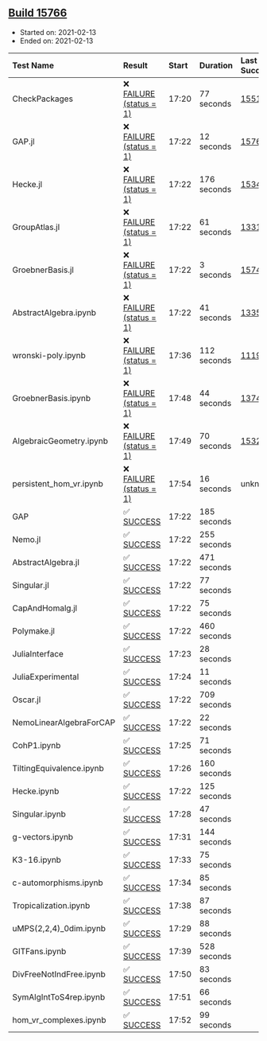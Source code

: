 ## [Build 15766](https://oscarci.mathematik.uni-kl.de/job/oscar/15766/)

* Started on: 2021-02-13
* Ended on: 2021-02-13

| Test Name    | Result | Start | Duration | Last Success | First Failure |
|:-------------|:-------|:------|:---------|:-------------|:--------------|
| CheckPackages | ❌ [FAILURE (status = 1)](https://oscarci.mathematik.uni-kl.de/job/oscar/15766/artifact/logs/build-15766/CheckPackages.log) | 17:20 | 77 seconds | [15514](https://oscarci.mathematik.uni-kl.de/job/oscar/15514/) | [15515](https://oscarci.mathematik.uni-kl.de/job/oscar/15515/) |
| GAP.jl | ❌ [FAILURE (status = 1)](https://oscarci.mathematik.uni-kl.de/job/oscar/15766/artifact/logs/build-15766/GAP.jl.log) | 17:22 | 12 seconds | [15765](https://oscarci.mathematik.uni-kl.de/job/oscar/15765/) | [15766](https://oscarci.mathematik.uni-kl.de/job/oscar/15766/) |
| Hecke.jl | ❌ [FAILURE (status = 1)](https://oscarci.mathematik.uni-kl.de/job/oscar/15766/artifact/logs/build-15766/Hecke.jl.log) | 17:22 | 176 seconds | [15344](https://oscarci.mathematik.uni-kl.de/job/oscar/15344/) | [15348](https://oscarci.mathematik.uni-kl.de/job/oscar/15348/) |
| GroupAtlas.jl | ❌ [FAILURE (status = 1)](https://oscarci.mathematik.uni-kl.de/job/oscar/15766/artifact/logs/build-15766/GroupAtlas.jl.log) | 17:22 | 61 seconds | [13311](https://oscarci.mathematik.uni-kl.de/job/oscar/13311/) | [13312](https://oscarci.mathematik.uni-kl.de/job/oscar/13312/) |
| GroebnerBasis.jl | ❌ [FAILURE (status = 1)](https://oscarci.mathematik.uni-kl.de/job/oscar/15766/artifact/logs/build-15766/GroebnerBasis.jl.log) | 17:22 | 3 seconds | [15745](https://oscarci.mathematik.uni-kl.de/job/oscar/15745/) | [15746](https://oscarci.mathematik.uni-kl.de/job/oscar/15746/) |
| AbstractAlgebra.ipynb | ❌ [FAILURE (status = 1)](https://oscarci.mathematik.uni-kl.de/job/oscar/15766/artifact/logs/build-15766/AbstractAlgebra.ipynb.log) | 17:22 | 41 seconds | [13355](https://oscarci.mathematik.uni-kl.de/job/oscar/13355/) | [13356](https://oscarci.mathematik.uni-kl.de/job/oscar/13356/) |
| wronski-poly.ipynb | ❌ [FAILURE (status = 1)](https://oscarci.mathematik.uni-kl.de/job/oscar/15766/artifact/logs/build-15766/wronski-poly.ipynb.log) | 17:36 | 112 seconds | [11192](https://oscarci.mathematik.uni-kl.de/job/oscar/11192/) | [11193](https://oscarci.mathematik.uni-kl.de/job/oscar/11193/) |
| GroebnerBasis.ipynb | ❌ [FAILURE (status = 1)](https://oscarci.mathematik.uni-kl.de/job/oscar/15766/artifact/logs/build-15766/GroebnerBasis.ipynb.log) | 17:48 | 44 seconds | [13748](https://oscarci.mathematik.uni-kl.de/job/oscar/13748/) | [13749](https://oscarci.mathematik.uni-kl.de/job/oscar/13749/) |
| AlgebraicGeometry.ipynb | ❌ [FAILURE (status = 1)](https://oscarci.mathematik.uni-kl.de/job/oscar/15766/artifact/logs/build-15766/AlgebraicGeometry.ipynb.log) | 17:49 | 70 seconds | [15322](https://oscarci.mathematik.uni-kl.de/job/oscar/15322/) | [15323](https://oscarci.mathematik.uni-kl.de/job/oscar/15323/) |
| persistent_hom_vr.ipynb | ❌ [FAILURE (status = 1)](https://oscarci.mathematik.uni-kl.de/job/oscar/15766/artifact/logs/build-15766/persistent_hom_vr.ipynb.log) | 17:54 | 16 seconds | unknown | unknown |
| GAP | ✅ [SUCCESS](https://oscarci.mathematik.uni-kl.de/job/oscar/15766/artifact/logs/build-15766/GAP.log) | 17:22 | 185 seconds |  |  |
| Nemo.jl | ✅ [SUCCESS](https://oscarci.mathematik.uni-kl.de/job/oscar/15766/artifact/logs/build-15766/Nemo.jl.log) | 17:22 | 255 seconds |  |  |
| AbstractAlgebra.jl | ✅ [SUCCESS](https://oscarci.mathematik.uni-kl.de/job/oscar/15766/artifact/logs/build-15766/AbstractAlgebra.jl.log) | 17:22 | 471 seconds |  |  |
| Singular.jl | ✅ [SUCCESS](https://oscarci.mathematik.uni-kl.de/job/oscar/15766/artifact/logs/build-15766/Singular.jl.log) | 17:22 | 77 seconds |  |  |
| CapAndHomalg.jl | ✅ [SUCCESS](https://oscarci.mathematik.uni-kl.de/job/oscar/15766/artifact/logs/build-15766/CapAndHomalg.jl.log) | 17:22 | 75 seconds |  |  |
| Polymake.jl | ✅ [SUCCESS](https://oscarci.mathematik.uni-kl.de/job/oscar/15766/artifact/logs/build-15766/Polymake.jl.log) | 17:22 | 460 seconds |  |  |
| JuliaInterface | ✅ [SUCCESS](https://oscarci.mathematik.uni-kl.de/job/oscar/15766/artifact/logs/build-15766/JuliaInterface.log) | 17:23 | 28 seconds |  |  |
| JuliaExperimental | ✅ [SUCCESS](https://oscarci.mathematik.uni-kl.de/job/oscar/15766/artifact/logs/build-15766/JuliaExperimental.log) | 17:24 | 11 seconds |  |  |
| Oscar.jl | ✅ [SUCCESS](https://oscarci.mathematik.uni-kl.de/job/oscar/15766/artifact/logs/build-15766/Oscar.jl.log) | 17:22 | 709 seconds |  |  |
| NemoLinearAlgebraForCAP | ✅ [SUCCESS](https://oscarci.mathematik.uni-kl.de/job/oscar/15766/artifact/logs/build-15766/NemoLinearAlgebraForCAP.log) | 17:22 | 22 seconds |  |  |
| CohP1.ipynb | ✅ [SUCCESS](https://oscarci.mathematik.uni-kl.de/job/oscar/15766/artifact/logs/build-15766/CohP1.ipynb.log) | 17:25 | 71 seconds |  |  |
| TiltingEquivalence.ipynb | ✅ [SUCCESS](https://oscarci.mathematik.uni-kl.de/job/oscar/15766/artifact/logs/build-15766/TiltingEquivalence.ipynb.log) | 17:26 | 160 seconds |  |  |
| Hecke.ipynb | ✅ [SUCCESS](https://oscarci.mathematik.uni-kl.de/job/oscar/15766/artifact/logs/build-15766/Hecke.ipynb.log) | 17:22 | 125 seconds |  |  |
| Singular.ipynb | ✅ [SUCCESS](https://oscarci.mathematik.uni-kl.de/job/oscar/15766/artifact/logs/build-15766/Singular.ipynb.log) | 17:28 | 47 seconds |  |  |
| g-vectors.ipynb | ✅ [SUCCESS](https://oscarci.mathematik.uni-kl.de/job/oscar/15766/artifact/logs/build-15766/g-vectors.ipynb.log) | 17:31 | 144 seconds |  |  |
| K3-16.ipynb | ✅ [SUCCESS](https://oscarci.mathematik.uni-kl.de/job/oscar/15766/artifact/logs/build-15766/K3-16.ipynb.log) | 17:33 | 75 seconds |  |  |
| c-automorphisms.ipynb | ✅ [SUCCESS](https://oscarci.mathematik.uni-kl.de/job/oscar/15766/artifact/logs/build-15766/c-automorphisms.ipynb.log) | 17:34 | 85 seconds |  |  |
| Tropicalization.ipynb | ✅ [SUCCESS](https://oscarci.mathematik.uni-kl.de/job/oscar/15766/artifact/logs/build-15766/Tropicalization.ipynb.log) | 17:38 | 87 seconds |  |  |
| uMPS(2,2,4)_0dim.ipynb | ✅ [SUCCESS](https://oscarci.mathematik.uni-kl.de/job/oscar/15766/artifact/logs/build-15766/uMPS-2-2-4-_0dim.ipynb.log) | 17:29 | 88 seconds |  |  |
| GITFans.ipynb | ✅ [SUCCESS](https://oscarci.mathematik.uni-kl.de/job/oscar/15766/artifact/logs/build-15766/GITFans.ipynb.log) | 17:39 | 528 seconds |  |  |
| DivFreeNotIndFree.ipynb | ✅ [SUCCESS](https://oscarci.mathematik.uni-kl.de/job/oscar/15766/artifact/logs/build-15766/DivFreeNotIndFree.ipynb.log) | 17:50 | 83 seconds |  |  |
| SymAlgIntToS4rep.ipynb | ✅ [SUCCESS](https://oscarci.mathematik.uni-kl.de/job/oscar/15766/artifact/logs/build-15766/SymAlgIntToS4rep.ipynb.log) | 17:51 | 66 seconds |  |  |
| hom_vr_complexes.ipynb | ✅ [SUCCESS](https://oscarci.mathematik.uni-kl.de/job/oscar/15766/artifact/logs/build-15766/hom_vr_complexes.ipynb.log) | 17:52 | 99 seconds |  |  |
